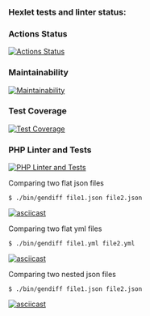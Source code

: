 ### Hexlet tests and linter status:
### Actions Status
[![Actions Status](https://github.com/GitUserMaxim/php-project-48/actions/workflows/hexlet-check.yml/badge.svg)](https://github.com/GitUserMaxim/php-project-48/actions)

### Maintainability
[![Maintainability](https://api.codeclimate.com/v1/badges/c2346020c599a59665e0/maintainability)](https://codeclimate.com/github/GitUserMaxim/php-project-48/maintainability)

### Test Coverage
[![Test Coverage](https://api.codeclimate.com/v1/badges/c2346020c599a59665e0/test_coverage)](https://codeclimate.com/github/GitUserMaxim/php-project-48/test_coverage)

### PHP Linter and Tests
[![PHP Linter and Tests](https://github.com/GitUserMaxim/php-project-48/actions/workflows/test.yml/badge.svg)](https://github.com/GitUserMaxim/php-project-48/actions/workflows/test.yml)


Comparing two flat json files
```
$ ./bin/gendiff file1.json file2.json
```
[![asciicast](https://asciinema.org/a/3NHwmasKRxCBrI1qT05FZPyBc.svg)](https://asciinema.org/a/3NHwmasKRxCBrI1qT05FZPyBc)

Comparing two flat yml files
```
$ ./bin/gendiff file1.yml file2.yml
```
[![asciicast](https://asciinema.org/a/yts5K8wDOpfpdwgHPhjxFLV25.svg)](https://asciinema.org/a/yts5K8wDOpfpdwgHPhjxFLV25)

Comparing two nested json files
```
$ ./bin/gendiff file1.json file2.json
```
[![asciicast](https://asciinema.org/a/ssTDmoBxIvI5EHP48L3xLdtVT.svg)](https://asciinema.org/a/ssTDmoBxIvI5EHP48L3xLdtVT)